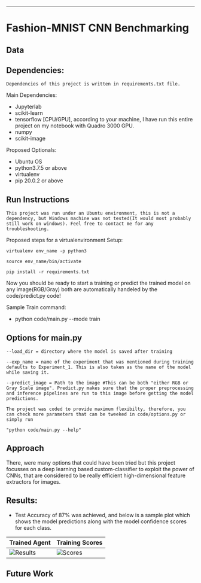 ***

# Fashion-MNIST CNN Benchmarking


## Data


## Dependencies:

	Dependencies of this project is written in requirements.txt file.

Main Dependencies:
- Jupyterlab
- scikit-learn
- tensorflow [CPU/GPU], according to your machine, I have run this entire project on my notebook with Quadro 3000 GPU.
- numpy
- scikit-image

Proposed Optionals:
- Ubuntu OS
- python3.7.5 or above
- virtualenv
- pip 20.0.2 or above

## Run Instructions

	This project was run under an Ubuntu environment, this is not a dependency, but Windows machine was not tested(It would most probably still work on windows). Feel free to contact me for any troubleshooting.

Proposed steps for a virtualenvironment Setup:

```shell
virtualenv env_name -p python3 

source env_name/bin/activate

pip install -r requirements.txt
```

Now you should be ready to start a training or predict the trained model on any image(RGB/Gray) both are automatically handeled by the code/predict.py code!	

Sample Train command:
	
- python code/main.py --mode train


## Options for main.py
	--load_dir = directory where the model is saved after training

	--exp_name = name of the experiment that was mentioned during training defaults to Experiment_1. This is also taken as the name of the model while saving it.
	
	--predict_image = Path to the image #This can be both "either RGB or Gray Scale image". Predict.py makes sure that the proper preprocessing and inference pipelines are run to this image before getting the model predictions.

	The project was coded to provide maximum flexibilty, therefore, you can check more parameters that can be tweeked in code/options.py or simply run 
	
	"python code/main.py --help"


## Approach

There, were many options that could have been tried but this project focusses on a deep learning based custom-classifier to exploit the power of CNNs, that are considered to be really efficient high-dimensional feature extractors for images.


## Results:
- Test Accuracy of 87% was achieved, and below is a sample plot which shows the model predictions along with the model confidence scores for each class.

| Trained Agent | Training Scores |
|---------------|-----------------|
|![Results](./Results/TrainedBananaCollectorAgent.gif) | ![Scores](./Results/BaseScores.png) |



## Future Work

